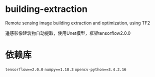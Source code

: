 # building-extraction
Remote sensing image building extraction and optimization, using TF2

遥感影像建筑物自动提取，使用Unet模型，框架tensorflow2.0.0

# 依赖库
  `tensorflow==2.0.0` `numpy==1.18.3` `opencv-python==3.4.2.16`
